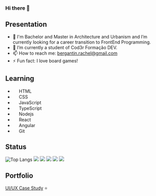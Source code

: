### Hi there 👋

## Presentation
- 🔭 I'm Bachelor and Master in Architecture and Urbanism and I’m currently looking for a career transition to FrontEnd Programming.
- 🌱 I’m currently a student of Cod3r Formação DEV. 
- 📫 How to reach me: bergantin.rachel@gmail.com
- ⚡ Fun fact: I love board games!

## Learning
- <img src="https://cdn.jsdelivr.net/gh/devicons/devicon/icons/html5/html5-original.svg" width="15px" /> HTML
- <img src="https://cdn.jsdelivr.net/gh/devicons/devicon/icons/css3/css3-original.svg" width="15px" /> CSS
- <img src="https://cdn.jsdelivr.net/gh/devicons/devicon/icons/javascript/javascript-original.svg" width="15px" /> JavaScript
- <img src="https://cdn.jsdelivr.net/gh/devicons/devicon/icons/typescript/typescript-original.svg" width="15px" /> TypeScript
- <img src="https://cdn.jsdelivr.net/gh/devicons/devicon/icons/nodejs/nodejs-original.svg" width="15px" /> Nodejs
- <img src="https://cdn.jsdelivr.net/gh/devicons/devicon/icons/react/react-original.svg" width="15px" /> React
- <img src="https://cdn.jsdelivr.net/gh/devicons/devicon/icons/angularjs/angularjs-original.svg" width="15px" /> Angular
- <img src="https://cdn.jsdelivr.net/gh/devicons/devicon/icons/git/git-original.svg" width="15px" /> Git

## Status
![Top Langs](https://github-readme-stats.vercel.app/api/top-langs/?username=rachelbergantin&layout=compact&theme=dracula)
![](http://github-profile-summary-cards.vercel.app/api/cards/profile-details?username=rachelbergantin&theme=dracula)
![](http://github-profile-summary-cards.vercel.app/api/cards/repos-per-language?username=rachelbergantin&theme=dracula)
![](http://github-profile-summary-cards.vercel.app/api/cards/most-commit-language?username=rachelbergantin&theme=dracula)
![](http://github-profile-summary-cards.vercel.app/api/cards/stats?username=rachelbergantin&theme=dracula)
![](http://github-profile-summary-cards.vercel.app/api/cards/productive-time?username=rachelbergantin&theme=dracula&utcOffset=8)

## Portfolio
[UI/UX Case Study](https://issuu.com/rachelbergantin/docs/portfolio) ⭐

